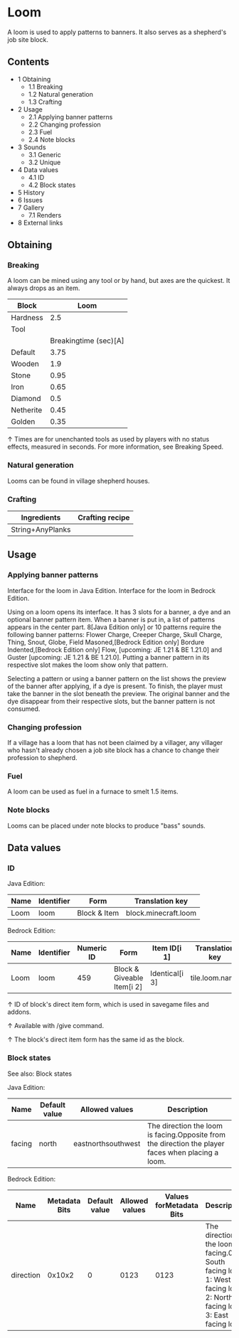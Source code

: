 # Loom
A loom is used to apply patterns to banners. It also serves as a shepherd's job site block.

## Contents
- 1 Obtaining
	- 1.1 Breaking
	- 1.2 Natural generation
	- 1.3 Crafting
- 2 Usage
	- 2.1 Applying banner patterns
	- 2.2 Changing profession
	- 2.3 Fuel
	- 2.4 Note blocks
- 3 Sounds
	- 3.1 Generic
	- 3.2 Unique
- 4 Data values
	- 4.1 ID
	- 4.2 Block states
- 5 History
- 6 Issues
- 7 Gallery
	- 7.1 Renders
- 8 External links

## Obtaining
### Breaking
A loom can be mined using any tool or by hand, but axes are the quickest. It always drops as an item.

| Block     | Loom                  |
|-----------|-----------------------|
| Hardness  | 2.5                   |
| Tool      |                       |
|           | Breakingtime (sec)[A] |
| Default   | 3.75                  |
| Wooden    | 1.9                   |
| Stone     | 0.95                  |
| Iron      | 0.65                  |
| Diamond   | 0.5                   |
| Netherite | 0.45                  |
| Golden    | 0.35                  |


↑ Times are for unenchanted tools as used by players with no status effects, measured in seconds. For more information, see Breaking Speed.


### Natural generation
Looms can be found in village shepherd houses.

### Crafting
| Ingredients      | Crafting recipe |
|------------------|-----------------|
| String+AnyPlanks |                 |

## Usage
### Applying banner patterns
Interface for the loom in Java Edition.
Interface for the loom in Bedrock Edition.

Using on a loom opens its interface. It has 3 slots for a banner, a dye and an optional banner pattern item. When a banner is put in, a list of patterns appears in the center part. 8‌[Java Edition  only] or 10 patterns require the following banner patterns: Flower Charge, Creeper Charge, Skull Charge, Thing, Snout, Globe, Field Masoned,‌[Bedrock Edition  only]  Bordure Indented,‌[Bedrock Edition  only] Flow, ‌[upcoming: JE 1.21 & BE 1.21.0] and Guster ‌[upcoming: JE 1.21 & BE 1.21.0]. Putting a banner pattern in its respective slot makes the loom show only that pattern.

Selecting a pattern or using a banner pattern on the list shows the preview of the banner after applying, if a dye is present. To finish, the player must take the banner in the slot beneath the preview. The original banner and the dye disappear from their respective slots, but the banner pattern is not consumed.

### Changing profession
If a village has a loom that has not been claimed by a villager, any villager who hasn't already chosen a job site block has a chance to change their profession to shepherd.

### Fuel
A loom can be used as fuel in a furnace to smelt 1.5 items.

### Note blocks
Looms can be placed under note blocks to produce "bass" sounds.

## Data values
### ID
Java Edition:

| Name | Identifier | Form         | Translation key      |
|------|------------|--------------|----------------------|
| Loom | loom       | Block & Item | block.minecraft.loom |

Bedrock Edition:

| Name | Identifier | Numeric ID | Form                       | Item ID[i 1]   | Translation key |
|------|------------|------------|----------------------------|----------------|-----------------|
| Loom | loom       | 459        | Block & Giveable Item[i 2] | Identical[i 3] | tile.loom.name  |


↑ ID of block's direct item form, which is used in savegame files and addons.

↑ Available with /give command.

↑ The block's direct item form has the same id as the block.


### Block states
See also: Block states

Java Edition:

| Name   | Default value | Allowed values     | Description                                                                                        |
|--------|---------------|--------------------|----------------------------------------------------------------------------------------------------|
| facing | north         | eastnorthsouthwest | The direction the loom is facing.Opposite from the direction the player faces when placing a loom. |

Bedrock Edition:

| Name      | Metadata Bits | Default value | Allowed values | Values forMetadata Bits | Description                                                                                                        |
|-----------|---------------|---------------|----------------|-------------------------|--------------------------------------------------------------------------------------------------------------------|
| direction | 0x10x2        | 0             | 0123           | 0123                    | The direction the loom is facing.0: South facing loom 1: West facing loom 2: North facing loom 3: East facing loom |




